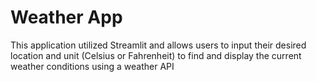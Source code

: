 # Weather App

This application utilized Streamlit and allows users to input their desired location and unit (Celsius or Fahrenheit) to find and display the current weather conditions using a weather API
